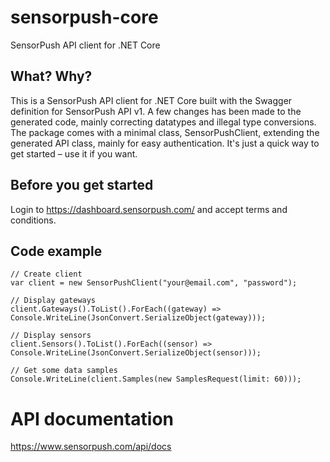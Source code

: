 # sensorpush-core
SensorPush API client for .NET Core

## What? Why?
This is a SensorPush API client for .NET Core built with the Swagger definition for SensorPush API v1. A few changes has been made to the generated code, mainly correcting datatypes and illegal type conversions.
The package comes with a minimal class, SensorPushClient, extending the generated API class, mainly for easy authentication. It's just a quick way to get started – use it if you want.

## Before you get started
Login to https://dashboard.sensorpush.com/ and accept terms and conditions.

## Code example
    // Create client
    var client = new SensorPushClient("your@email.com", "password");

    // Display gateways
    client.Gateways().ToList().ForEach((gateway) => Console.WriteLine(JsonConvert.SerializeObject(gateway)));

    // Display sensors
    client.Sensors().ToList().ForEach((sensor) => Console.WriteLine(JsonConvert.SerializeObject(sensor)));

    // Get some data samples
    Console.WriteLine(client.Samples(new SamplesRequest(limit: 60)));

# API documentation
https://www.sensorpush.com/api/docs
